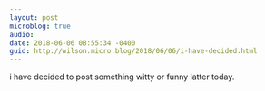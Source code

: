```yaml
---
layout: post
microblog: true
audio: 
date: 2018-06-06 08:55:34 -0400
guid: http://wilson.micro.blog/2018/06/06/i-have-decided.html
---
```

i have decided to post something witty or funny latter today. 
